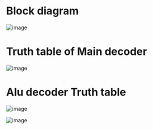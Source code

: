 # Block diagram 

![image](https://github.com/user-attachments/assets/4d094100-bf1e-4c72-a25e-fb12af51e0cd)

# Truth table of Main decoder

![image](https://github.com/user-attachments/assets/e6045054-4c5b-4558-b71c-fdffd7be98d4)

# Alu decoder Truth table

![image](https://github.com/user-attachments/assets/70236a6a-5c46-44fb-b553-e4ef880a558b)

![image](https://github.com/user-attachments/assets/ee4d6d8b-bce1-4fd1-aaf4-01028ab753fa)
